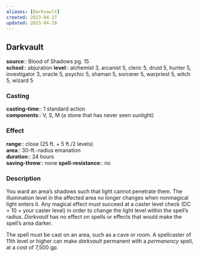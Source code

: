 ```yaml
---
aliases: [Darkvault]
created: 2023-04-27
updated: 2023-04-28
---
```


## Darkvault

**source**:: Blood of Shadows pg. 15  
**school**:: abjuration
**level**:: alchemist 3, arcanist 5, cleric 5, druid 5, hunter 5, investigator 3, oracle 5, psychic 5, shaman 5, sorcerer 5, warpriest 5, witch 5, wizard 5

### Casting

**casting-time**:: 1 standard action  
**components**:: V, S, M (a stone that has never seen sunlight)

### Effect

**range**:: close (25 ft. + 5 ft./2 levels)  
**area**:: 30-ft.-radius emanation  
**duration**:: 24 hours  
**saving-throw**:: none
**spell-resistance**:: no

### Description

You ward an area’s shadows such that light cannot penetrate them. The illumination level in the affected area no longer changes when nonmagical light enters it. Any magical effect must succeed at a caster level check (DC = 10 + your caster level) in order to change the light level within the spell’s radius. *Darkvault* has no effect on spells or effects that would make the spell’s area darker.  
  
The spell must be cast on an area, such as a cave or room. A spellcaster of 11th level or higher can make *darkvault* permanent with a *permanency* spell, at a cost of 7,500 gp.
